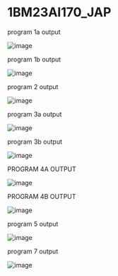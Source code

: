 # 1BM23AI170_JAP

program 1a output

![image](https://github.com/user-attachments/assets/5403aef6-f420-4d03-88c6-71000047c3d3)

program 1b output

![image](https://github.com/user-attachments/assets/6f23abbd-7e6e-49b0-a064-6c691fe927f4)

program 2 output

![image](https://github.com/user-attachments/assets/915eed8f-a3ca-49fe-9ab0-79c0953367de)

program 3a output

![image](https://github.com/user-attachments/assets/dab06a9f-76ae-4879-aa23-53de59f54ab9)

program 3b output

![image](https://github.com/user-attachments/assets/8a1d55d0-f2d9-402e-9561-e2362a8eae06)

PROGRAM 4A OUTPUT

![image](https://github.com/user-attachments/assets/944a2913-67ec-4cd1-b233-a4e9a89a293b)

PROGRAM 4B OUTPUT

![image](https://github.com/user-attachments/assets/fcccaaf5-6ae7-4a5b-a064-5fef8321fabc)

program 5 output

![image](https://github.com/user-attachments/assets/b9e0b501-a182-46c0-996a-2030fe324230)

program 7 output

![image](https://github.com/user-attachments/assets/9e12a522-a3bb-4a59-b84d-bcd37aa0cc55)
